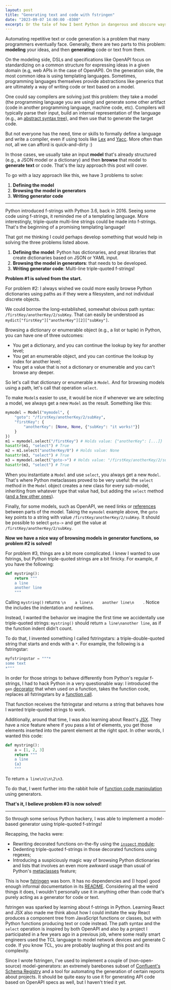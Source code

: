 ```yaml
---
layout: post
title: "Generating text and code with fstringen"
date: "2023-09-07 14:00:00 -0300"
excerpt: Or the tale of how I bent Python in dangerous and obscure ways.
---
```


Automating repetitive text or code generation is a problem that many programmers eventually face. Generally, there are two parts to this problem: **modeling** your ideas, and then **generating** code or text from them.

On the modeling side, DSLs and specifications like OpenAPI focus on standardizing on a common structure for expressing ideas in a given domain (e.g, web APIs in the case of OpenAPI). On the generation side, the most common idea is using templating languages. Sometimes, programming languages themselves provide abstractions like generics that are ultimately a way of writing code or text based on a model.

One could say compilers are solving just this problem: they take a model (the programming language you are using) and generate some other artifact (code in another programming language, machine code, etc). Compilers will typically parse their input, build an internal representation of the language (e.g., an [abstract syntax tree](https://en.wikipedia.org/wiki/Abstract_syntax_tree)), and then use that to generate the target code.

But not everyone has the need, time or skills to formally define a language and write a compiler, even if using tools like [Lex](https://en.wikipedia.org/wiki/Lex_(software)) and [Yacc](https://en.wikipedia.org/wiki/Yacc). More often than not, all we can afford is quick-and-dirty :)

In those cases, we usually take an input **model** that's already structured (e.g., a JSON model or a dictionary) and then **browse** that model to **generate text** or code. That's the lazy approach this post will cover.

To go with a lazy approach like this, we have 3 problems to solve:

1. **Defining the model**
2. **Browsing the model in generators**
3. **Writing generator code**

---

Python introduced f-strings with Python 3.6, back in 2016. Seeing some code using f-strings, it reminded me of a templating language. More interestingly, triple-quote multi-line strings could be made into f-strings. That's the beginning of a promising templating language!

That got me thinking I could perhaps develop something that would help in solving the three problems listed above.

1. **Defining the model**: Python has dictionaries, and great libraries that create dictionaries based on JSON or YAML input.
2. **Browsing the model in generators**: that needs to be developed.
3. **Writing generator code**: Multi-line triple-quoted f-strings!

**Problem #1 is solved from the start.**

For problem #2: I always wished we could more easily browse Python dictionaries using paths as if they were a filesystem, and not individual discrete objects.

We could borrow the long-established, somewhat obvious path syntax: `/firstKey/anotherKey/2/subKey`. That can easily be understood as `mydict["firstKey"]["anotherKey"][2]["subKey"]`.

Browsing a dictionary or enumerable object (e.g., a list or tuple) in Python, you can have one of three outcomes:
- You get a dictionary, and you can continue the lookup by key for another level;
- You get an enumerable object, and you can continue the lookup by index for another level;
- You get a value that is not a dictionary or enumerable and you can't browse any deeper.

So let's call that dictionary or enumerable a `Model`. And for browsing models using a path, let's call that operation `select`.

To make `Model`s easier to use, it would be nice if whenever we are selecting a model, we always get a new `Model` as the result. Something like this:
```py
mymodel = Model("mymodel", {
    "goto": "/firstKey/anotherKey/2/subKey",
    "firstKey": {
        "anotherKey": [None, None, {"subKey": "it works!"}]
    }
})
m1 = mymodel.select("/firstKey") # Holds value: {"anotherKey": [...]}
hasattr(m1, "select") # True
m2 = m1.select("anotherKey/0") # Holds value: None
hasattr(m3, "select") # True
m3 = mymodel.select("goto->") # Holds value: "/firstKey/anotherKey/2/subKey"
hasattr(m3, "select") # True
```

When you instantiate a `Model` and use `select`, you always get a new `Model`. That's where Python metaclasses proved to be very useful: the `select` method in the `Model` object creates a new class for every sub-model, inheriting from whatever type that value had, but adding the `select` method ([and a few other ones](https://github.com/alnvdl/fstringen#using)).

Finally, for some models, such as OpenAPI, we need links or [references](https://spec.openapis.org/oas/latest.html#reference-object) between parts of the model. Taking the `mymodel` example above, the `goto` key points to a string with value `/firstKey/anotherKey/2/subKey`. It should be possible to select `goto->` and get the value at `/firstKey/anotherKey/2/subKey`.

**Now we have a nice way of browsing models in generator functions, so problem #2 is solved!**

For problem #3, things are a bit more complicated. I knew I wanted to use fstrings, but Python triple-quoted strings are a bit finicky. For example, if you have the following:
```py
def mystring():
    return """
    a line
    another line
    """
```

Calling `mystring()` returns `\n    a line\n    another line\n    `. Notice the includes the indentation and newlines.

Instead, I wanted the behavior we imagine the first time we accidentally use triple-quoted strings: `mystring()` should return `a line\nanother line`, as if the function indent didn't count.

To do that, I invented something I called fstringstars: a triple-double-quoted string that starts and ends with a `*`. For example, the following is a fstringstar:
```py
myfstringstar = """*
some text
*"""
```

In order for those strings to behave differently from Python's regular f-strings, I had to hack Python in a very questionable way: I introduced the `gen` [decorator](https://github.com/alnvdl/fstringen/blob/d7df5d624e6268675b43cd55cc3e1db661cd16ca/fstringen/generator.py#L151-L212) that when used on a function, takes the function code, replaces all fstringstars by a [function call](https://github.com/alnvdl/fstringen/blob/d7df5d624e6268675b43cd55cc3e1db661cd16ca/fstringen/generator.py#L117-L132).

That function receives the fstringstar and returns a string that behaves how I wanted triple-quoted strings to work.

Additionally, around that time, I was also learning about React's [JSX](https://react.dev/learn/writing-markup-with-jsx). They have a nice feature where if you pass a list of elements, you get those elements inserted into the parent element at the right spot. In other words, I wanted this code:
```py
def mystring():
    a = [1, 2, 3]
    return """
    a line
    {a}
    """
```

To return `a line\n1\n\2\n3`.

To do that, I went further into the rabbit hole of [function code manipulation](https://github.com/alnvdl/fstringen/blob/d7df5d624e6268675b43cd55cc3e1db661cd16ca/fstringen/generator.py#L16-L51) using generators.

**That's it, I believe problem #3 is now solved!**

---

So through some serious Python hackery, I was able to implement a model-based generator using triple-quoted f-strings!

Recapping, the hacks were:

- Rewriting decorated functions on-the-fly using the [`inspect` module](https://docs.python.org/3/library/inspect.html);
- Dedenting triple-quoted f-strings in those decorated functions using regexes;
- Introducing a suspiciously magic way of browsing Python dictionaries and lists that involves an even more awkward usage than usual of Python's [metaclasses](https://docs.python.org/3/reference/datamodel.html#metaclasses) feature;

This is how [fstringen](https://github.com/alnvdl/fstringen) was born. It has no dependencies and (I hope) good enough informal documentation in its [README](https://github.com/alnvdl/fstringen#readme). Considering all the weird things it does, I wouldn't personally use it in anything other than code that's purely acting as a generator for code or text.

fstringen was sparked by learning about f-strings in Python. Learning React and JSX also made me think about how I could imitate the way React produces a component tree from JavaScript functions or classes, but with Python functions producing text or code instead. The path syntax and the `select` operation is inspired by both OpenAPI and also by a project I participated in a few years ago in a previous job, where some really smart engineers used the TCL language to model network devices and generate C code. If you know TCL, you are probably laughing at this post and its complexity.

Since I wrote fstringen, I've used to implement a couple of (non-open-source) model-generators: an extremely barebones subset of [Confluent's Schema Registry](https://docs.confluent.io/platform/current/schema-registry/index.html) and a tool for automating the generation of certain reports about projects. It should be quite easy to use it for generating API code based on OpenAPI specs as well, but I haven't tried it yet.
